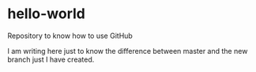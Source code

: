 # hello-world
Repository to know how to use GitHub

I am writing here just to know the difference between master and the new branch just I have created.
